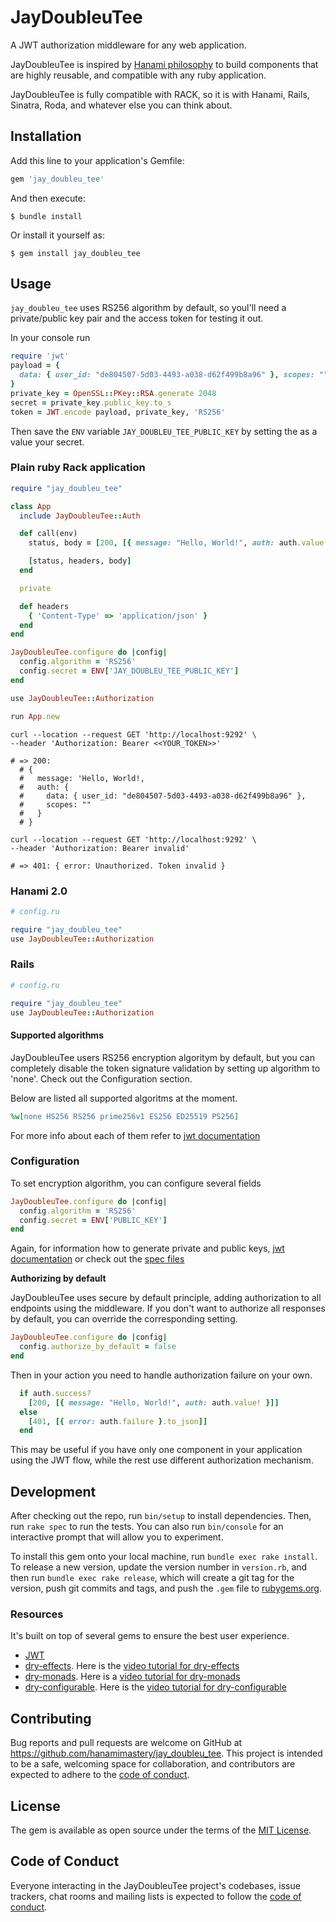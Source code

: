 # JayDoubleuTee

A JWT authorization middleware for any web application.

JayDoubleuTee is inspired by [Hanami philosophy](https://hanamirb.org) to build components that are highly reusable, and compatible with any ruby application.

JayDoubleuTee is fully compatible with RACK, so it is with Hanami, Rails, Sinatra, Roda, and whatever else you can think about.

## Installation

Add this line to your application's Gemfile:

```ruby
gem 'jay_doubleu_tee'
```

And then execute:

    $ bundle install

Or install it yourself as:

    $ gem install jay_doubleu_tee

## Usage

`jay_doubleu_tee` uses RS256 algorithm by default, so youl'll need a private/public key pair and the access token for testing it out.

In your console run

```ruby
require 'jwt'
payload = {
  data: { user_id: "de804507-5d03-4493-a038-d62f499b8a96" }, scopes: ""
}
private_key = OpenSSL::PKey::RSA.generate 2048
secret = private_key.public_key.to_s
token = JWT.encode payload, private_key, 'RS256'
```

Then save the `ENV` variable `JAY_DOUBLEU_TEE_PUBLIC_KEY` by setting the as a value your secret.

### Plain ruby Rack application

```ruby
require "jay_doubleu_tee"

class App
  include JayDoubleuTee::Auth

  def call(env)
    status, body = [200, [{ message: "Hello, World!", auth: auth.value! }]]

    [status, headers, body]
  end

  private

  def headers
    { 'Content-Type' => 'application/json' }
  end
end

JayDoubleuTee.configure do |config|
  config.algorithm = 'RS256'
  config.secret = ENV['JAY_DOUBLEU_TEE_PUBLIC_KEY']
end

use JayDoubleuTee::Authorization

run App.new
```

```shell
curl --location --request GET 'http://localhost:9292' \
--header 'Authorization: Bearer <<YOUR_TOKEN>>'

# => 200:
  # {
  #   message: 'Hello, World!,
  #   auth: {
  #     data: { user_id: "de804507-5d03-4493-a038-d62f499b8a96" },
  #     scopes: ""
  #   }
  # }
```

```shell
curl --location --request GET 'http://localhost:9292' \
--header 'Authorization: Bearer invalid'

# => 401: { error: Unauthorized. Token invalid }
```

### Hanami 2.0

```ruby
# config.ru

require "jay_doubleu_tee"
use JayDoubleuTee::Authorization
```

### Rails

```ruby
# config.ru

require "jay_doubleu_tee"
use JayDoubleuTee::Authorization
```

#### Supported algorithms

JayDoubleuTee users RS256 encryption algoritym by default, but you can completely disable the token signature validation by setting up algorithm to 'none'. Check out the Configuration section.

Below are listed all supported algoritms at the moment.

```ruby
%w[none HS256 RS256 prime256v1 ES256 ED25519 PS256]
```

For more info about each of them refer to [jwt documentation](https://github.com/jwt/ruby-jwt#algorithms-and-usage)

### Configuration

To set encryption algorithm, you can configure several fields

```ruby
JayDoubleuTee.configure do |config|
  config.algorithm = 'RS256'
  config.secret = ENV['PUBLIC_KEY']
end
```

Again, for information how to generate private and public keys, [jwt documentation](https://github.com/jwt/ruby-jwt#algorithms-and-usage) or check out the [spec files](https://github.com/hanamimastery/jay_doubleu_tee/tree/master/spec/jay_doubleu_tee/decoder_spec.rb)

**Authorizing by default**

JayDoubleuTee uses secure by default principle, adding authorization to all endpoints using the middleware. If you don't want to authorize all responses by default, you can override the corresponding setting.

```ruby
JayDoubleuTee.configure do |config|
  config.authorize_by_default = false
end
```

Then in your action you need to handle authorization failure on your own.

```ruby
  if auth.success?
    [200, [{ message: "Hello, World!", auth: auth.value! }]]
  else
    [401, [{ error: auth.failure }.to_json]]
  end
```

This may be useful if you have only one component in your application using the JWT flow, while the rest use different authorization mechanism.

## Development

After checking out the repo, run `bin/setup` to install dependencies. Then, run `rake spec` to run the tests. You can also run `bin/console` for an interactive prompt that will allow you to experiment.

To install this gem onto your local machine, run `bundle exec rake install`. To release a new version, update the version number in `version.rb`, and then run `bundle exec rake release`, which will create a git tag for the version, push git commits and tags, and push the `.gem` file to [rubygems.org](https://rubygems.org).

### Resources

It's built on top of several gems to ensure the best user experience.

- [JWT](https://github.com/jwt/ruby-jwt#algorithms-and-usage)
- [dry-effects](https://dry-rb.org/gems/dry-effects). Here is the [video tutorial for dry-effects](https://hanamimastery.com/episodes/11-effective-ruby-programming-with-dry-effects)
- [dry-monads](https://dry-rb.org/gems/dry-monads). Here is a [video tutorial for dry-monads](https://hanamimastery.com/episodes/7-untangle-your-app-with-dry-monads)
- [dry-configurable](https://dry-rb.org/gems/dry-configurable). Here is the [video tutorial for dry-configurable](https://hanamimastery.com/episodes/5-configure-anything-with-dry-configurable)

## Contributing

Bug reports and pull requests are welcome on GitHub at https://github.com/hanamimastery/jay_doubleu_tee. This project is intended to be a safe, welcoming space for collaboration, and contributors are expected to adhere to the [code of conduct](https://github.com/hanamimastery/jay_doubleu_tee/blob/master/CODE_OF_CONDUCT.md).

## License

The gem is available as open source under the terms of the [MIT License](https://opensource.org/licenses/MIT).

## Code of Conduct

Everyone interacting in the JayDoubleuTee project's codebases, issue trackers, chat rooms and mailing lists is expected to follow the [code of conduct](https://github.com/[USERNAME]/jay_doubleu_tee/blob/master/CODE_OF_CONDUCT.md).
